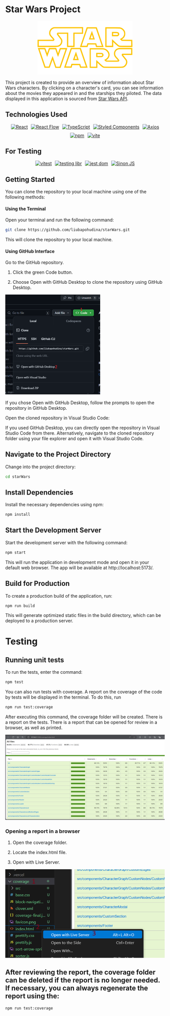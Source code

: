 # Star Wars Project

<div style="text-align: center;">
  <img src="src/assets/logo.webp" alt="Project Logo" width="300" />
</div>

This project is created to provide an overview of information about Star Wars characters. By clicking on a character's card, you can see information about the movies they appeared in and the starships they piloted. The data displayed in this application is sourced from [Star Wars API](http://sw-api.starnavi.io).

## Technologies Used

<div style="display: flex; flex-wrap: wrap; justify-content: center; gap: 10px;">
  <a href="https://react.dev/"> 
    <img src="https://th.bing.com/th/id/OIP.IoCLrnfGa9GzPimOovQyDgHaGc?rs=1&pid=ImgDetMain" alt="React" width="80" height="80"/>
  </a> 
  <a href="https://reactflow.dev/">
    <img src="https://media.licdn.com/dms/image/D4E05AQGTNQs2XiVFCg/videocover-high/0/1699350316713?e=2147483647&v=beta&t=Ee26AJOJaFleznUGsItIQEfyPJ47YgevzO3XaKWhfQ4" alt="React Flow" width="80" height="80"/>
  </a>  
  <a href="https://www.typescriptlang.org/">
    <img src="https://upload.wikimedia.org/wikipedia/commons/thumb/4/4c/Typescript_logo_2020.svg/1200px-Typescript_logo_2020.svg.png" alt="TypeScript" width="80" height="80"/>
  </a>  
  <a href="https://styled-components.com/">
    <img src="https://storage.googleapis.com/zenn-user-upload/topics/77ccd3a252.png" alt="Styled Components" width="80" height="80"/>
  </a>
  <a href="https://axios-http.com/docs/intro">  
    <img src="https://th.bing.com/th/id/OIP.DVHcjMJMDJ1WeFBAWGKLLgHaF7?rs=1&pid=ImgDetMain" alt="Axios" wwidth="80" height="80"/>
  </a>
  <a href="https://www.npmjs.com/">  
    <img src="https://th.bing.com/th/id/OIP.F6yFxHdBGTXHVGrHOk3kggHaHa?rs=1&pid=ImgDetMain" alt="npm" width="80" height="80"/>
  </a>  
  <a href="https://vitejs.dev/">
    <img src="https://img-blog.csdnimg.cn/dd7e16c42c934a9382f395bf2fb9582e.png?x-oss-process=image/resize,m_fixed,h_224,w_224" alt="vite" width="80" height="80"/>
  </a>  
</div>

  ## For Testing
<div style="display: flex; flex-wrap: wrap; justify-content: center; gap: 10px;">
  <a href="https://vitest.dev/">
    <img src="https://habrastorage.org/getpro/habr/upload_files/f70/d80/5ba/f70d805ba22c5c0a8d89a3514e3b56dd.png" alt="vitest" width="120" height="80"/>
  </a>
  <a href="https://testing-library.com/">  
    <img src="https://th.bing.com/th/id/OIP.ijyb00weKCmmXg76VqtJ8wAAAA?rs=1&pid=ImgDetMain" alt="testing libr" width="80" height="80"/>
  </a>
  <a href="https://github.com/testing-library/jest-dom?tab=readme-ov-file#readme">  
    <img src="https://raw.githubusercontent.com/testing-library/jest-dom/master/other/owl.png" alt="jest dom" width="80" height="80"/>
  </a>
   <a href="https://sinonjs.org/">  
    <img src="https://mherman.org/assets/img/blog/sinonjs.png" alt="Sinon JS" width="120" height="80"/>
  </a>  
</div>
</div>


## Getting Started

You can clone the repository to your local machine using one of the following methods:

#### Using the Terminal

Open your terminal and run the following command:

```bash
git clone https://github.com/liubapohudina/starWars.git
```

This will clone the repository to your local machine.


#### Using GitHub Interface
Go to the GitHub repository.


1. Click the green Code button.


2. Choose Open with GitHub Desktop to clone the repository using GitHub Desktop.

<img src="src/assets/read.png" alt="Project Logo" width="300" />





If you chose Open with GitHub Desktop, follow the prompts to open the repository in GitHub Desktop.

Open the cloned repository in Visual Studio Code:

If you used GitHub Desktop, you can directly open the repository in Visual Studio Code from there.
Alternatively, navigate to the cloned repository folder using your file explorer and open it with Visual Studio Code.


## Navigate to the Project Directory

Change into the project directory:

```bash
cd starWars
```

## Install Dependencies

Install the necessary dependencies using npm:

```bash
npm install
```
## Start the Development Server

Start the development server with the following command:

```bash
npm start
```
This will run the application in development mode and open it in your default web browser. The app will be available at http://localhost:5173/.

## Build for Production

To create a production build of the application, run:

```bash
npm run build
```
This will generate optimized static files in the build directory, which can be deployed to a production server.

# Testing

## Running unit tests

To run the tests, enter the command:

```bash
npm test
```
You can also run tests with coverage. A report on the coverage of the code by tests will be displayed in the terminal. To do this, run

```bash
npm run test:coverage
```
After executing this command, the coverage folder will be created. There is a report on the tests. There is a report that can be opened for review in a browser, as well as printed.

 <img src="src/assets/coverage.png" alt="coverage"/>

### Opening a report in a browser

1. Open the coverage folder.

2. Locate the index.html file.

3. Open with Live Server.

 <img src="src/assets/get-coverage.png" alt="get-coverage"/>

## After reviewing the report, the coverage folder can be deleted if the report is no longer needed. If necessary, you can always regenerate the report using the:

```bash
npm run test:coverage
```

